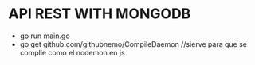 # API REST WITH MONGODB
* go run main.go
* go get github.com/githubnemo/CompileDaemon //sierve para que se complie como el nodemon en js
